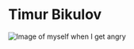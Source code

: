 # Timur Bikulov
![Image of myself when I get angry](https://octodex.github.com/images/yaktocat.png)
